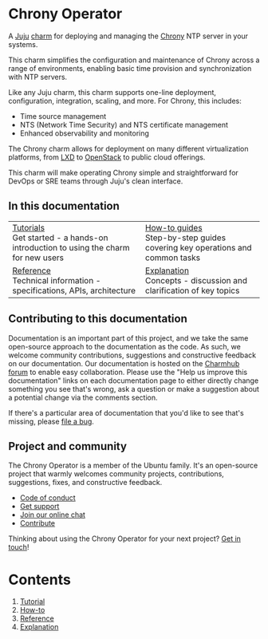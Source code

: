 # Chrony Operator

A [Juju](https://juju.is/) [charm](https://juju.is/docs/olm/charmed-operators)
for deploying and managing the [Chrony](https://chrony-project.org) NTP server
in your systems.

This charm simplifies the configuration and maintenance of Chrony across a
range of environments, enabling basic time provision and synchronization with
NTP servers.

Like any Juju charm, this charm supports one-line deployment, configuration, integration, scaling, and more. 
For Chrony, this includes: 
* Time source management
* NTS (Network Time Security) and NTS certificate management
* Enhanced observability and monitoring

The Chrony charm allows for deployment on many different virtualization platforms, from [LXD](https://canonical.com/lxd) to 
[OpenStack](https://ubuntu.com/openstack) to public cloud offerings.

This charm will make operating Chrony  simple and straightforward for DevOps or SRE teams through Juju's clean interface. 

## In this documentation

|                                                                                                                                           |                                                                                                                              |
|-------------------------------------------------------------------------------------------------------------------------------------------|------------------------------------------------------------------------------------------------------------------------------|
| [Tutorials](https://charmhub.io/chrony/docs/Tutorials)</br>  Get started - a hands-on introduction to using the charm for new users </br> | [How-to guides](https://charmhub.io/chrony/docs/How%20To) </br> Step-by-step guides covering key operations and common tasks |
| [Reference](https://charmhub.io/chrony/docs/Reference) </br> Technical information - specifications, APIs, architecture                                           | [Explanation](https://charmhub.io/chrony/docs/Explanation) </br> Concepts - discussion and clarification of key topics                               |

## Contributing to this documentation

Documentation is an important part of this project, and we take the same open-source approach to the documentation as 
the code. As such, we welcome community contributions, suggestions and constructive feedback on our documentation. 
Our documentation is hosted on the [Charmhub forum](https://discourse.charmhub.io/) 
to enable easy collaboration. Please use the "Help us improve this documentation" links on each documentation page to 
either directly change something you see that's wrong, ask a question or make a suggestion about a potential change via 
the comments section.

If there's a particular area of documentation that you'd like to see that's missing, please 
[file a bug](https://github.com/canonical/chrony-operator/issues).

## Project and community

The Chrony Operator is a member of the Ubuntu family. It's an open-source project that warmly welcomes community 
projects, contributions, suggestions, fixes, and constructive feedback.

- [Code of conduct](https://ubuntu.com/community/code-of-conduct)
- [Get support](https://discourse.charmhub.io/)
- [Join our online chat](https://matrix.to/#/#charmhub-charmdev:ubuntu.com)
- [Contribute](https://github.com/canonical/chrony-operator/blob/main/CONTRIBUTING.md)

Thinking about using the Chrony Operator for your next project? 
[Get in touch](https://matrix.to/#/#charmhub-charmdev:ubuntu.com)!

# Contents

1. [Tutorial](https://github.com/canonical/chrony-operator/tree/main/docs/tutorial)
1. [How-to](https://github.com/canonical/chrony-operator/tree/main/docs/how-to)
1. [Reference](https://github.com/canonical/chrony-operator/tree/main/docs)
1. [Explanation](https://github.com/canonical/chrony-operator/tree/main/docs)
